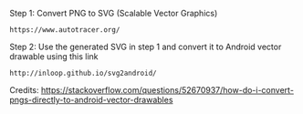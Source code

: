 Step 1: Convert PNG to SVG (Scalable Vector Graphics)

    https://www.autotracer.org/

Step 2: Use the generated SVG in step 1 and convert it to Android vector drawable using this link

    http://inloop.github.io/svg2android/

Credits: https://stackoverflow.com/questions/52670937/how-do-i-convert-pngs-directly-to-android-vector-drawables
